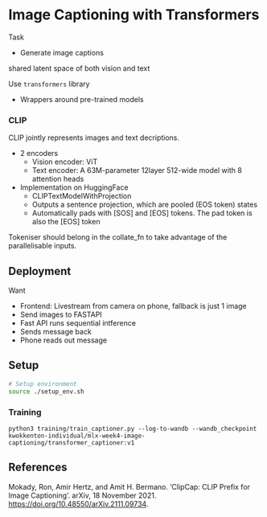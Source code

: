 # Image Captioning with Transformers

Task
- Generate image captions

shared latent space of both vision and text

Use `transformers` library
- Wrappers around pre-trained models

### CLIP

CLIP jointly represents images and text decriptions.
- 2 encoders
    - Vision encoder: ViT
    - Text encoder: A 63M-parameter 12layer 512-wide model with 8 attention heads
- Implementation on HuggingFace
    -   CLIPTextModelWithProjection
    -   Outputs a sentence projection, which are pooled (EOS token) states
    - Automatically pads with [SOS] and [EOS] tokens. The pad token is also the [EOS] token

Tokeniser should belong in the collate_fn to take advantage of the parallelisable inputs.

## Deployment

Want
- Frontend: Livestream from camera on phone, fallback is just 1 image
- Send images to FASTAPI
- Fast API runs sequential intference
- Sends message back
- Phone reads out message

## Setup

```bash
# Setup environment
source ./setup_env.sh
```

### Training
```
python3 training/train_captioner.py --log-to-wandb --wandb_checkpoint kwokkenton-individual/mlx-week4-image-captioning/transformer_captioner:v1
```

## References

Mokady, Ron, Amir Hertz, and Amit H. Bermano. ‘ClipCap: CLIP Prefix for Image Captioning’. arXiv, 18 November 2021. https://doi.org/10.48550/arXiv.2111.09734.
